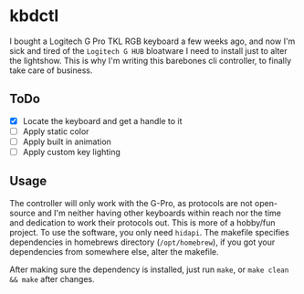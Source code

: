 # kbdctl

I bought a Logitech G Pro TKL RGB keyboard a few weeks ago, and now I'm sick and tired of the `Logitech G HUB` bloatware I need to install just to alter the lightshow. This is why I'm writing this barebones cli controller, to finally take care of business.

## ToDo

- [X] Locate the keyboard and get a handle to it
- [ ] Apply static color
- [ ] Apply built in animation
- [ ] Apply custom key lighting

## Usage

The controller will only work with the G-Pro, as protocols are not open-source and I'm neither having other keyboards within reach nor the time and dedication to work their protocols out. This is more of a hobby/fun project. To use the software, you only need `hidapi`. The makefile specifies dependencies in homebrews directory (`/opt/homebrew`), if you got your dependencies from somewhere else, alter the makefile.

After making sure the dependency is installed, just run `make`, or `make clean && make` after changes.